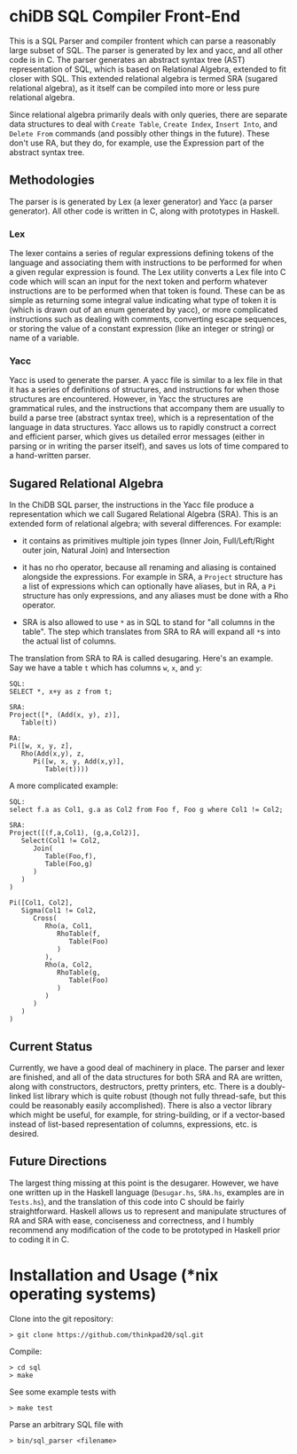 # chiDB SQL Compiler Front-End

This is a SQL Parser and compiler frontent which can parse a reasonably large subset of SQL. The parser is generated by lex and yacc, and all other code is in C. The parser generates an abstract syntax tree (AST) representation of SQL, which is based on Relational Algebra, extended to fit closer with SQL. This extended relational algebra is termed SRA (sugared relational algebra), as it itself can be compiled into more or less pure relational algebra.

Since relational algebra primarily deals with only queries, there are separate data structures to deal with `Create Table`, `Create Index`, `Insert Into`, and `Delete From` commands (and possibly other things in the future). These don't use RA, but they do, for example, use the Expression part of the abstract syntax tree.

## Methodologies

The parser is is generated by Lex (a lexer generator) and Yacc (a parser generator). All other code is written in C, along with prototypes in Haskell.

### Lex

The lexer contains a series of regular expressions defining tokens of the language and associating them with instructions to be performed for when a given regular expression is found. The Lex utility converts a Lex file into C code which will scan an input for the next token and perform whatever instructions are to be performed when that token is found. These can be as simple as returning some integral value indicating what type of token it is (which is drawn out of an enum generated by yacc), or more complicated instructions such as dealing with comments, converting escape sequences, or storing the value of a constant expression (like an integer or string) or name of a variable.

### Yacc

Yacc is used to generate the parser. A yacc file is similar to a lex file in that it has a series of definitions of structures, and instructions for when those structures are encountered. However, in Yacc the structures are grammatical rules, and the instructions that accompany them are usually to build a parse tree (abstract syntax tree), which is a representation of the language in data structures. Yacc allows us to rapidly construct a correct and efficient parser, which gives us detailed error messages (either in parsing or in writing the parser itself), and saves us lots of time compared to a hand-written parser.

## Sugared Relational Algebra

In the ChiDB SQL parser, the instructions in the Yacc file produce a representation which we call Sugared Relational Algebra (SRA). This is an extended form of relational algebra; with several differences. For example:

* it contains as primitives multiple join types (Inner Join, Full/Left/Right outer join, Natural Join) and Intersection

* it has no rho operator, because all renaming and aliasing is contained alongside the expressions. For example in SRA, a `Project` structure has a list of expressions which can optionally have aliases, but in RA, a `Pi` structure has only expressions, and any aliases must be done with a Rho operator.

* SRA is also allowed to use `*` as in SQL to stand for "all columns in the table". The step which translates from SRA to RA will expand all `*`s into the actual list of columns. 

The translation from SRA to RA is called desugaring. Here's an example. Say we have a table `t` which has columns `w`, `x`, and `y`:

```
SQL: 
SELECT *, x+y as z from t;

SRA:
Project([*, (Add(x, y), z)], 
   Table(t))

RA:
Pi([w, x, y, z], 
   Rho(Add(x,y), z, 
      Pi([w, x, y, Add(x,y)], 
         Table(t))))
```

A more complicated example:

```
SQL:
select f.a as Col1, g.a as Col2 from Foo f, Foo g where Col1 != Col2;

SRA:
Project([(f,a,Col1), (g,a,Col2)],
   Select(Col1 != Col2,
      Join(
         Table(Foo,f), 
         Table(Foo,g)
      )
   )
)

Pi([Col1, Col2],
   Sigma(Col1 != Col2,
      Cross(
         Rho(a, Col1,
            RhoTable(f,
               Table(Foo)
            )
         ),
         Rho(a, Col2,
            RhoTable(g,
               Table(Foo)
            )
         )
      )
   )
)
```

## Current Status

Currently, we have a good deal of machinery in place. The parser and lexer are finished, and all of the data structures for both SRA and RA are written, along with constructors, destructors, pretty printers, etc. There is a doubly-linked list library which is quite robust (though not fully thread-safe, but this could be reasonably easily accomplished). There is also a vector library which might be useful, for example, for string-building, or if a vector-based instead of list-based representation of columns, expressions, etc. is desired.

## Future Directions

The largest thing missing at this point is the desugarer. However, we have one written up in the Haskell language (`Desugar.hs`, `SRA.hs`, examples are in `Tests.hs`), and the translation of this code into C should be fairly straightforward. Haskell allows us to represent and manipulate structures of RA and SRA with ease, conciseness and correctness, and I humbly recommend any modification of the code to be prototyped in Haskell prior to coding it in C.

# Installation and Usage (*nix operating systems)

Clone into the git repository:

```
> git clone https://github.com/thinkpad20/sql.git
```

Compile:

```
> cd sql
> make
```

See some example tests with

```
> make test
```

Parse an arbitrary SQL file with

```
> bin/sql_parser <filename>
```